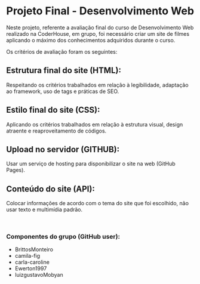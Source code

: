 <h1>Projeto Final - Desenvolvimento Web</h1>
<p>Neste projeto, referente a avaliação final do curso de Desenvolvimento Web realizado na CoderHouse, em grupo, foi necessário criar um site de filmes aplicando o máximo dos conhecimentos adquiridos durante o curso.</p>
<p>Os critérios de avaliação foram os seguintes:</p>

<h2>Estrutura final do site (HTML):</h2>
<p>Respeitando os critérios trabalhados em relação à legibilidade, adaptação ao framework, uso de tags e práticas de SEO.</p>

<h2>Estilo final do site (CSS):</h2>
<p>Aplicando os critérios trabalhados em relação à estrutura visual, design atraente e reaproveitamento de códigos.</p>

<h2>Upload no servidor (GITHUB):</h2>
<p>Usar um serviço de hosting para disponibilizar o site na web (GitHub Pages).</p>

<h2>Conteúdo do site (API):</h2>
<p>Colocar informações de acordo com o tema do site que foi escolhido, não usar texto e multimídia padrão.</p>
<br>

<h3>Componentes do grupo (GitHub user):</h3>
<ul>
  <li>BrittosMonteiro</li>
  <li>camila-fig</li>
  <li>carla-caroline</li>
  <li>Ewerton1997</li>
  <li>luizgustavoMobyan</li>
</ul>
